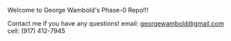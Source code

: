 Welcome to George Wambold's Phase-0 Repo!!!

Contact me if you have any questions!
email: georgewambold@gmail.com
cell: (917) 412-7945